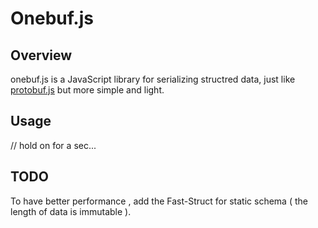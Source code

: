 # Onebuf.js

## Overview

onebuf.js is a JavaScript library for serializing structred data, just like [protobuf.js](https://github.com/dcodeIO/ProtoBuf.js/) but more simple and light.

## Usage

// hold on for a sec...

## TODO

To have better performance , add the Fast-Struct for static schema ( the length of data is immutable ).